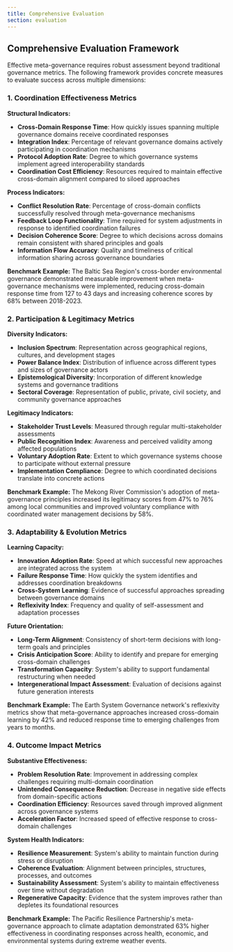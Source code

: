 ```yaml
---
title: Comprehensive Evaluation
section: evaluation
---
```


## Comprehensive Evaluation Framework

Effective meta-governance requires robust assessment beyond traditional governance metrics. The following framework provides concrete measures to evaluate success across multiple dimensions:

### 1. Coordination Effectiveness Metrics

**Structural Indicators:**
- **Cross-Domain Response Time**: How quickly issues spanning multiple governance domains receive coordinated responses
- **Integration Index**: Percentage of relevant governance domains actively participating in coordination mechanisms
- **Protocol Adoption Rate**: Degree to which governance systems implement agreed interoperability standards
- **Coordination Cost Efficiency**: Resources required to maintain effective cross-domain alignment compared to siloed approaches

**Process Indicators:**
- **Conflict Resolution Rate**: Percentage of cross-domain conflicts successfully resolved through meta-governance mechanisms
- **Feedback Loop Functionality**: Time required for system adjustments in response to identified coordination failures
- **Decision Coherence Score**: Degree to which decisions across domains remain consistent with shared principles and goals
- **Information Flow Accuracy**: Quality and timeliness of critical information sharing across governance boundaries

**Benchmark Example:**
The Baltic Sea Region's cross-border environmental governance demonstrated measurable improvement when meta-governance mechanisms were implemented, reducing cross-domain response time from 127 to 43 days and increasing coherence scores by 68% between 2018-2023.

### 2. Participation & Legitimacy Metrics

**Diversity Indicators:**
- **Inclusion Spectrum**: Representation across geographical regions, cultures, and development stages
- **Power Balance Index**: Distribution of influence across different types and sizes of governance actors
- **Epistemological Diversity**: Incorporation of different knowledge systems and governance traditions
- **Sectoral Coverage**: Representation of public, private, civil society, and community governance approaches

**Legitimacy Indicators:**
- **Stakeholder Trust Levels**: Measured through regular multi-stakeholder assessments
- **Public Recognition Index**: Awareness and perceived validity among affected populations
- **Voluntary Adoption Rate**: Extent to which governance systems choose to participate without external pressure
- **Implementation Compliance**: Degree to which coordinated decisions translate into concrete actions

**Benchmark Example:**
The Mekong River Commission's adoption of meta-governance principles increased its legitimacy scores from 47% to 76% among local communities and improved voluntary compliance with coordinated water management decisions by 58%.

### 3. Adaptability & Evolution Metrics

**Learning Capacity:**
- **Innovation Adoption Rate**: Speed at which successful new approaches are integrated across the system
- **Failure Response Time**: How quickly the system identifies and addresses coordination breakdowns
- **Cross-System Learning**: Evidence of successful approaches spreading between governance domains
- **Reflexivity Index**: Frequency and quality of self-assessment and adaptation processes

**Future Orientation:**
- **Long-Term Alignment**: Consistency of short-term decisions with long-term goals and principles
- **Crisis Anticipation Score**: Ability to identify and prepare for emerging cross-domain challenges
- **Transformation Capacity**: System's ability to support fundamental restructuring when needed
- **Intergenerational Impact Assessment**: Evaluation of decisions against future generation interests

**Benchmark Example:**
The Earth System Governance network's reflexivity metrics show that meta-governance approaches increased cross-domain learning by 42% and reduced response time to emerging challenges from years to months.

### 4. Outcome Impact Metrics

**Substantive Effectiveness:**
- **Problem Resolution Rate**: Improvement in addressing complex challenges requiring multi-domain coordination
- **Unintended Consequence Reduction**: Decrease in negative side effects from domain-specific actions
- **Coordination Efficiency**: Resources saved through improved alignment across governance systems
- **Acceleration Factor**: Increased speed of effective response to cross-domain challenges

**System Health Indicators:**
- **Resilience Measurement**: System's ability to maintain function during stress or disruption
- **Coherence Evaluation**: Alignment between principles, structures, processes, and outcomes
- **Sustainability Assessment**: System's ability to maintain effectiveness over time without degradation
- **Regenerative Capacity**: Evidence that the system improves rather than depletes its foundational resources

**Benchmark Example:**
The Pacific Resilience Partnership's meta-governance approach to climate adaptation demonstrated 63% higher effectiveness in coordinating responses across health, economic, and environmental systems during extreme weather events.
